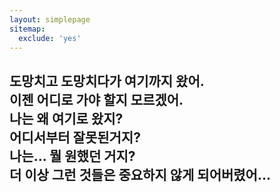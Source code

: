 ```yaml
---
layout: simplepage
sitemap:
  exclude: 'yes'
---
```


<h2 class="go-home">
도망치고 도망치다가 여기까지 왔어. <br>
이젠 어디로 가야 할지 모르겠어. <br>
나는 왜 여기로 왔지? <br>
어디서부터 잘못된거지? <br>
나는... 뭘 원했던 거지? <br>
더 이상 그런 것들은 중요하지 않게 되어버렸어...
</h2>


<!-- Adding the glitch effect -->
<script> document.getElementsByTagName('body')[0].classList.add('glitch'); </script>